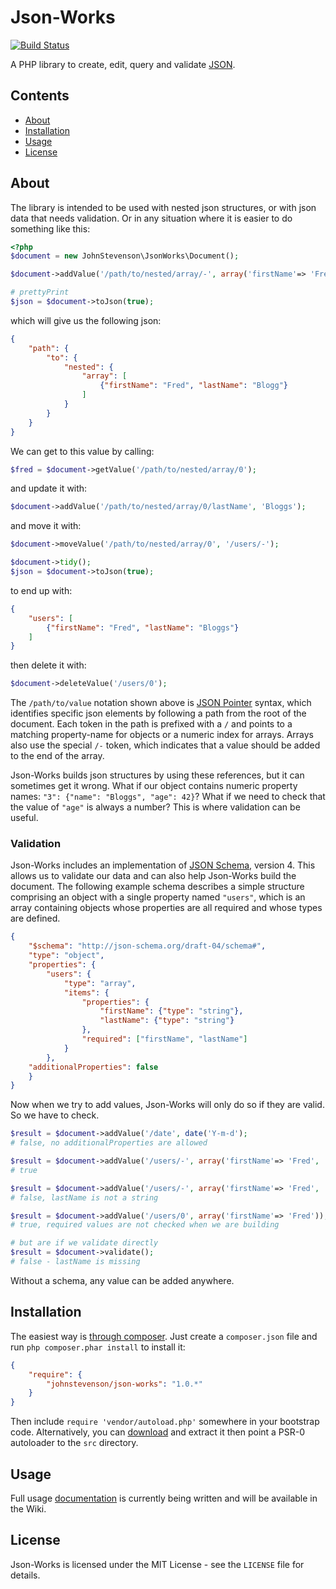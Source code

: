 Json-Works
==========

[![Build Status](https://travis-ci.org/johnstevenson/json-works.png?branch=master)](https://travis-ci.org/johnstevenson/json-works)

A PHP library to create, edit, query and validate [JSON](http://www.json.org/).

## Contents
* [About](#About)
* [Installation](#Installation)
* [Usage](#Usage)
* [License](#License)

<a name="About"></a>
## About

The library is intended to be used with nested json structures, or with json data that needs validation. Or in any situation where it is easier to do something like this:

```php
<?php
$document = new JohnStevenson\JsonWorks\Document();

$document->addValue('/path/to/nested/array/-', array('firstName'=> 'Fred', 'lastName' => 'Blogg'));

# prettyPrint
$json = $document->toJson(true);
```

which will give us the following json:

```json
{
	"path": {
		"to": {
			"nested": {
				"array": [
					{"firstName": "Fred", "lastName": "Blogg"}
				]
			}
		}
	}
}
```

We can get to this value by calling:

```php
$fred = $document->getValue('/path/to/nested/array/0');
```

and update it with:

```php
$document->addValue('/path/to/nested/array/0/lastName', 'Bloggs');
```
and move it with:

```php
$document->moveValue('/path/to/nested/array/0', '/users/-');

$document->tidy();
$json = $document->toJson(true);
```

to end up with:

```json
{
	"users": [
		{"firstName": "Fred", "lastName": "Bloggs"}
	]
}
```

then delete it with:

```php
$document->deleteValue('/users/0');
```

The `/path/to/value` notation shown above is [JSON Pointer][pointer] syntax, which identifies specific json elements by following a path from the root of the document. Each token in the path is prefixed with a `/` and points to a matching property-name for objects or a numeric index for arrays. Arrays also use the special `/-` token, which indicates that a value should be added to the end of the array.

Json-Works builds json structures by using these references, but it can sometimes get it wrong. What if our object contains numeric property names: `"3": {"name": "Bloggs", "age": 42}`? What if we need to check that the value of `"age"` is always a number? This is where validation can be useful.



### Validation

Json-Works includes an implementation of [JSON Schema][schema], version 4. This allows us to validate our data and can also help Json-Works build the document. The following example schema describes a simple structure comprising an object with a single property named `"users"`, which is an array containing objects whose properties are all required and whose types are defined. 

```json
{
    "$schema": "http://json-schema.org/draft-04/schema#",
    "type": "object",
	"properties": {
		"users": {
			"type": "array",
			"items": {
                "properties": {
				    "firstName": {"type": "string"},
				    "lastName": {"type": "string"}				    
                },
                "required": ["firstName", "lastName"]
			}
		},
    "additionalProperties": false
	}
}
```
Now when we try to add values, Json-Works will only do so if they are valid. So we have to check.

```php
$result = $document->addValue('/date', date('Y-m-d');
# false, no additionalProperties are allowed

$result = $document->addValue('/users/-', array('firstName'=> 'Fred', 'lastName' => 'Bloggs'));
# true

$result = $document->addValue('/users/-', array('firstName'=> 'Fred', 'lastName' => 3));
# false, lastName is not a string

$result = $document->addValue('/users/0', array('firstName'=> 'Fred'));
# true, required values are not checked when we are building

# but are if we validate directly
$result = $document->validate();
# false - lastName is missing
```
Without a schema, any value can be added anywhere.


<a name="Installation"></a>
## Installation
The easiest way is [through composer][composer]. Just create a `composer.json` file and run `php composer.phar install` to install it:

```json
{
	"require": {
		"johnstevenson/json-works": "1.0.*"
	}
}
```

Then include `require 'vendor/autoload.php'` somewhere in your bootstrap code. Alternatively, you can [download][download] and extract it then point a PSR-0 autoloader to the `src` directory.

<a name="Usage"></a>
## Usage

Full usage [documentation][wiki] is currently being written and will be available in the Wiki.

<a name="License"></a>
## License

Json-Works is licensed under the MIT License - see the `LICENSE` file for details.

[pointer]: http://tools.ietf.org/html/rfc6901/
[schema]: http://json-schema.org/
[composer]: http://getcomposer.org
[download]: https://github.com/johnstevenson/json-works/archive/master.zip
[wiki]:https://github.com/johnstevenson/json-works/wiki/Home

